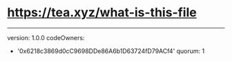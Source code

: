 # https://tea.xyz/what-is-this-file
---
version: 1.0.0
codeOwners:
  - '0x6218c3869d0cC9698DDe86A6b1D63724fD79ACf4'
quorum: 1

